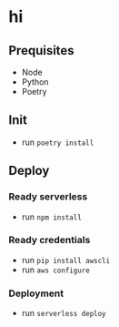 # hi
## Prequisites
- Node
- Python
- Poetry

## Init
- run `poetry install`

## Deploy
### Ready serverless
- run `npm install`

### Ready credentials
- run `pip install awscli`
- run `aws configure`

### Deployment
- run `serverless deploy`
